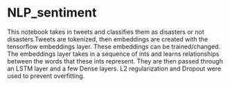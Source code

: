 # NLP_sentiment
This notebook takes in tweets and classifies them as disasters or not disasters.Tweets are tokenized, then embeddings are created with the tensorflow embeddings layer. These embeddings can be trained/changed. The embeddings layer takes in a sequence of ints and learns relationships between the words that these ints represent. They are then passed through an LSTM layer and a few Dense layers. L2 regularization and Dropout were used to prevent overfitting. 
